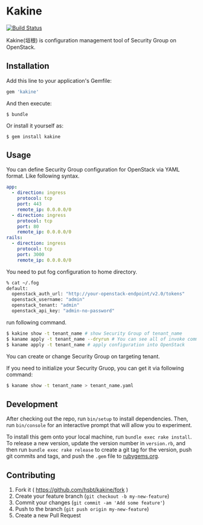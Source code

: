 # Kakine

[![Build Status](https://secure.travis-ci.org/hsbt/kakine.png)](https://travis-ci.org/hsbt/kakine)

Kakine(垣根) is configuration management tool of Security Group on OpenStack.

## Installation

Add this line to your application's Gemfile:

```ruby
gem 'kakine'
```

And then execute:

    $ bundle

Or install it yourself as:

    $ gem install kakine

## Usage

You can define Security Group configuration for OpenStack via YAML format. Like following syntax.

```yaml
app:
  - direction: ingress
    protocol: tcp
    port: 443
    remote_ip: 0.0.0.0/0
  - direction: ingress
    protocol: tcp
    port: 80
    remote_ip: 0.0.0.0/0
rails:
  - direction: ingress
    protocol: tcp
    port: 3000
    remote_ip: 0.0.0.0/0
```

You need to put fog configuration to home directory.

```sh
% cat ~/.fog
default:
  openstack_auth_url: "http://your-openstack-endpoint/v2.0/tokens"
  openstack_username: "admin"
  openstack_tenant: "admin"
  openstack_api_key: "admin-no-password"
```

run following command.

```sh
$ kakine show -t tenant_name # show Security Group of tenant_name
$ kaname apply -t tenant_name --dryrun # You can see all of invoke commands(dryrun)
$ kaname apply -t tenant_name # apply configuration into OpenStack
```

You can create or change Security Group on targeting tenant.

If you need to initialize your Security Gruop, you can get it via following command:

```sh
$ kaname show -t tenant_name > tenant_name.yaml
```

## Development

After checking out the repo, run `bin/setup` to install dependencies. Then, run `bin/console` for an interactive prompt that will allow you to experiment.

To install this gem onto your local machine, run `bundle exec rake install`. To release a new version, update the version number in `version.rb`, and then run `bundle exec rake release` to create a git tag for the version, push git commits and tags, and push the `.gem` file to [rubygems.org](https://rubygems.org).

## Contributing

1. Fork it ( https://github.com/hsbt/kakine/fork )
2. Create your feature branch (`git checkout -b my-new-feature`)
3. Commit your changes (`git commit -am 'Add some feature'`)
4. Push to the branch (`git push origin my-new-feature`)
5. Create a new Pull Request
